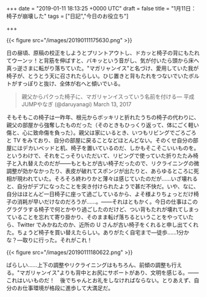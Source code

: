 
+++
date = "2019-01-11 18:13:25 +0000 UTC"
draft = false
title = "1月11日：椅子が崩壊した"
tags = ["日記","今日のお役立ち"]

+++


{{< figure src="/images/20190111175630.png"  >}}

日の昼頃、原稿の校正をしようとプリントアウトし、ドカッと椅子の背にもたれてウーンッ！と背筋を伸ばすと、バキッという音がし、気が付いたら頭から床へ真っ逆さまに転がり落ちていた。"マガリャンイス"と名づけ、愛用していた我が椅子が、とうとう天に召されたらしい。ひじ置きと背もたれをつないでいたボルトがすっぽりと抜け、全体が右へと傾いでいる。

>親父からパクった椅子に、マガリャンイスっていう名前を付ける— 平成JUMPやなぎ (@daruyanagi) March 13, 2017<script async="" src="https://platform.twitter.com/widgets.js" charset="utf-8"></script>

そもそもこの椅子は一昨年、根元からボッキリと折れたうちの椅子の代わりに、親父の部屋から強奪したものだった（そのときもひっくり返って、体にごく軽い傷と、心に致命傷を負った）。親父は家にいるとき、いつもリビングでごろごろと TV をみており、自分の部屋に戻ることなどほとんどない。そのくせ自分の部屋にはデカいベッドと机、椅子を置いているのだ、しかもそこそこいいものを。というわけで、それをこっそりいただいて、リビングで使っていた折りたたみ椅子と入れ替えたのだが――もともとが古い椅子だったので、リクライニングの微調整が効かなかったり、表皮が破れてスポンジが出たりと、あらゆるところに死相が現われていた。そろそろ終わりかと薄々は感じていたのだが……いざ壊れると、自分がデブになったことを突き付けられたようで甚だ不快だ。いや、なに、自分はほとんど一日椅子に座って過ごしているから、よそ様よりちょっとだけ椅子の消耗が早いだけなのだろうが……。――それはともかく。今日の仕事はこのグラグラする椅子で何とかやり過ごしたのだけど、つい背もたれが壊れてしまっていることを忘れて寄り掛かり、そのまま転げ落ちるということをやっていたら、Twitter でみかねたのか、近所の U さんが古い椅子をくれると申し出てくれた。ちょうど椅子を買い替えたらしい。ありがたく自宅まで―徒歩……1分かな？―取りに行った。それがこれ！

{{< figure src="/images/20190111180622.png"  >}}

ばらしい……上下の調整やリクライニングはもちろん、前傾の調整も行える。"マガリャンイス"よりも背中とお尻にサポートがあり、文明を感じる。――これはいいものだ！　後でちゃんとお礼をしなければならない。とりあえず、自分のお仕事環境が格段に進歩して大満足だ。


